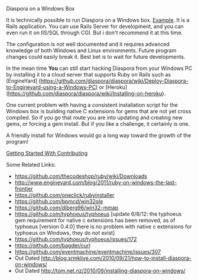 Diaspora on a Windows Box

It is technically possible to run Diaspora on a Windows box. [Example](https://github.com/diaspora/diaspora/wiki/Win32-Gem-List). It is a Rails application. You can use Rails Server for development, and you can even run it on IIS/SQL through CGI. But i don't recommend it at this time.

The configuration is not well documented and it requires advanced knowledge of both Windows and Linux environments. Future program changes could easily break it. Best bet is to wait for future developments.

In the mean time **You** can still start hacking Diaspora from your Windows PC by installing it to a cloud server that supports Ruby on Rails such as [EngineYard] (https://github.com/diaspora/diaspora/wiki/Deploy-Diaspora-to-Engineyard-using-a-Windows-PC) or [Heroku] (https://github.com/diaspora/diaspora/wiki/Installing-on-heroku).

One current problem with having a consistent installation script for the Windows box is building native C extensions for gems that are not yet cross compiled. So if you go that route you are into updating and creating new gems, or forcing a gem install. But if you like a challenge, it certainly is one.

A friendly install for Windows would go a long way toward the growth of the program!

[Getting Started With Contributing](https://github.com/diaspora/diaspora/wiki/Getting-Started-With-Contributing)

Some Related Links:
- https://github.com/thecodeshop/ruby/wiki/Downloads
- http://www.engineyard.com/blog/2011/ruby-on-windows-the-last-frontier
- https://github.com/oneclick/rubyinstaller
- https://github.com/bpmcd/win32ole
- https://github.com/djberg96/win32-mmap
- https://github.com/typhoeus/typhoeus
  [update 6/8/12: the typhoeus gem requirement for native c extensions has been removed, as of typhoeus [version 0.4.0] there is no problem with native c extensions for typhoeus on Windows, they do not exist]
- https://github.com/typhoeus/typhoeus/issues/172
- https://github.com/bagder/curl
- https://github.com/eventmachine/eventmachine/issues/307
- Out Dated http://blog.srmklive.com/2010/09/21/how-to-install-diaspora-on-windows/
- Out Dated http://tom.net.nz/2010/09/installing-diaspora-on-windows/